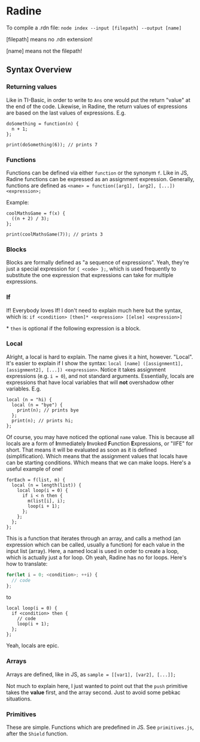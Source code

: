 # Radine

To compile a .rdn file:
`node index --input [filepath] --output [name]`

[filepath] means no .rdn extension!

[name] means not the filepath!

## Syntax Overview

### Returning values

Like in TI-Basic, in order to write to `Ans` one would put the return "value" at the end of the code. Likewise, in Radine, the return values of expressions are based on the last values of expressions. E.g.

```
doSomething = function(n) {
  n + 1;
};

print(doSomething(6)); // prints 7
```

### Functions

Functions can be defined via either `function` or the synonym `f`. Like in JS, Radine functions can be expressed as an assignment expression. Generally, functions are defined as `<name> = function([arg1], [arg2], [...]) <expression>;`

Example:

```
coolMathsGame = f(x) {
  ((n + 2) / 3);
};

print(coolMathsGame(7)); // prints 3
```

### Blocks

Blocks are formally defined as "a sequence of expressions". Yeah, they're just a special expression for `{ <code> };`, which is used frequently to substitute the one expression that expressions can take for multiple expressions.

### If

If! Everybody loves If! I don't need to explain much here but the syntax, which is: `if <condition> [then]* <expression> [[else] <expression>]`

\* `then` is optional if the following expression is a block.

### Local

Alright, a local is hard to explain. The name gives it a hint, however. "Local". It's easier to explain if I show the syntax: `local [name] ([assignment1], [assignment2], [...]) <expression>`. Notice it takes assignment expressions (e.g. `i = 0`), and not standard arguments. Essentially, locals are expressions that have local variables that will **not** overshadow other variables. E.g.

```
local (n = "hi) {
  local (n = "bye") {
    print(n); // prints bye
  };
  print(n); // prints hi;
};
```

Of course, you may have noticed the optional `name` value. This is because all locals are a form of **I**mmediately **I**nvoked **F**unction **E**xpressions, or "IIFE" for short. That means it will be evaluated as soon as it is defined (simplification). Which means that the assignment values that locals have can be starting conditions. Which means that we can make loops. Here's a useful example of one!

```
forEach = f(list, m) {
  local (n = length(list)) {
    local loop(i = 0) {
      if i < n then {
        m(list[i], i);
        loop(i + 1);
      };
    };
  };
};
```

This is a function that iterates through an array, and calls a method (an expression which can be called, usually a function) for each value in the input list (array). Here, a named local is used in order to create a loop, which is actually just a for loop. Oh yeah, Radine has no for loops. Here's how to translate:

```js
for(let i = 0; <condition>; ++i) {
  // code
};
```

to

```
local loop(i = 0) {
  if <condition> then {
    // code
    loop(i + 1);
  };
};
```

Yeah, locals are epic.

### Arrays

Arrays are defined, like in JS, as `sample = [[var1], [var2], [...]];`

Not much to explain here, I just wanted to point out that the `push` primitive takes the **value** first, and the array second. Just to avoid some pebkac situations.

### Primitives

These are simple. Functions which are predefined in JS. See `primitives.js`, after the `Shield` function.
